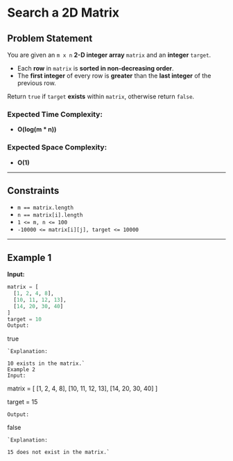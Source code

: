 # Search a 2D Matrix

## Problem Statement

You are given an `m x n` **2-D integer array** `matrix` and an **integer** `target`.

- Each **row** in `matrix` is **sorted in non-decreasing order**.
- The **first integer** of every row is **greater** than the **last integer** of the previous row.

Return `true` if `target` **exists** within `matrix`, otherwise return `false`.

### Expected Time Complexity:
- **O(log(m * n))**

### Expected Space Complexity:
- **O(1)**

---

## Constraints

- `m == matrix.length`
- `n == matrix[i].length`
- `1 <= m, n <= 100`
- `-10000 <= matrix[i][j], target <= 10000`

---

## Example 1

**Input:**
```python
matrix = [
  [1, 2, 4, 8],
  [10, 11, 12, 13],
  [14, 20, 30, 40]
]
target = 10
Output:

```
true
```
`Explanation:

10 exists in the matrix.`
Example 2
Input:

```
matrix = [
  [1, 2, 4, 8],
  [10, 11, 12, 13],
  [14, 20, 30, 40]
]

target = 15
```
Output:
```
false
```
`Explanation:

15 does not exist in the matrix.`
